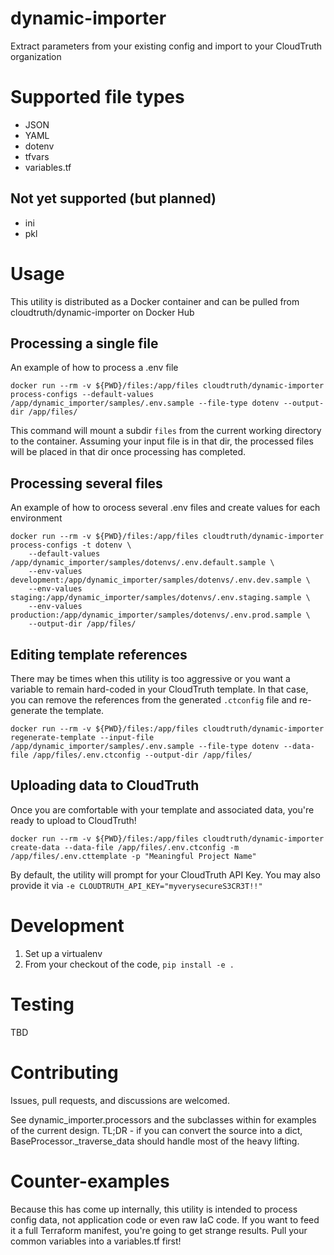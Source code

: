 # dynamic-importer
Extract parameters from your existing config and import to your CloudTruth organization

# Supported file types
* JSON
* YAML
* dotenv
* tfvars
* variables.tf

## Not yet supported (but planned)
* ini
* pkl

# Usage
This utility is distributed as a Docker container and can be pulled from cloudtruth/dynamic-importer on Docker Hub

## Processing a single file
An example of how to process a .env file
```
docker run --rm -v ${PWD}/files:/app/files cloudtruth/dynamic-importer process-configs --default-values /app/dynamic_importer/samples/.env.sample --file-type dotenv --output-dir /app/files/
```

This command will mount a subdir `files` from the current working directory to the container. Assuming your input file is in that dir, the processed files will be placed in that dir once processing has completed.

## Processing several files
An example of how to orocess several .env files and create values for each environment
```
docker run --rm -v ${PWD}/files:/app/files cloudtruth/dynamic-importer process-configs -t dotenv \
    --default-values /app/dynamic_importer/samples/dotenvs/.env.default.sample \
    --env-values development:/app/dynamic_importer/samples/dotenvs/.env.dev.sample \
    --env-values staging:/app/dynamic_importer/samples/dotenvs/.env.staging.sample \
    --env-values production:/app/dynamic_importer/samples/dotenvs/.env.prod.sample \
    --output-dir /app/files/
```


## Editing template references
There may be times when this utility is too aggressive or you want a variable to remain hard-coded in your CloudTruth template. In that case, you can remove the references from the generated `.ctconfig` file and re-generate the template.

```
docker run --rm -v ${PWD}/files:/app/files cloudtruth/dynamic-importer regenerate-template --input-file /app/dynamic_importer/samples/.env.sample --file-type dotenv --data-file /app/files/.env.ctconfig --output-dir /app/files/
```

## Uploading data to CloudTruth
Once you are comfortable with your template and associated data, you're ready to upload to CloudTruth!

```
docker run --rm -v ${PWD}/files:/app/files cloudtruth/dynamic-importer create-data --data-file /app/files/.env.ctconfig -m /app/files/.env.cttemplate -p "Meaningful Project Name"
```

By default, the utility will prompt for your CloudTruth API Key. You may also provide it via `-e CLOUDTRUTH_API_KEY="myverysecureS3CR3T!!"`

# Development
1. Set up a virtualenv
1. From your checkout of the code, `pip install -e .`

# Testing
TBD

# Contributing
Issues, pull requests, and discussions are welcomed.

See dynamic_importer.processors and the subclasses within for examples of the current design. TL;DR - if you can convert the source into a dict, BaseProcessor._traverse_data should handle most of the heavy lifting.

# Counter-examples
Because this has come up internally, this utility is intended to process config data, not application code or even raw IaC code. If you want to feed it a full Terraform manifest, you're going to get strange results. Pull your common variables into a variables.tf first!
